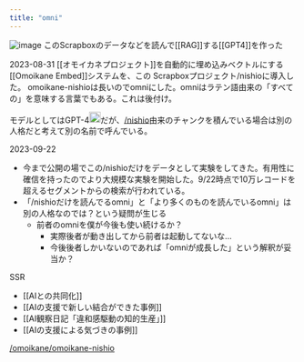```yaml
---
title: "omni"
---
```


![image](https://scrapbox.io/files/64c6209e6d9c6e001b64fc0d.png)
このScrapboxのデータなどを読んで[[RAG]]する[[GPT4]]を作った


2023-08-31
[[オモイカネプロジェクト]]を自動的に埋め込みベクトルにする[[Omoikane Embed]]システムを、この Scrapboxプロジェクト/nishioに導入した。
omoikane-nishioは長いのでomniにした。omniはラテン語由来の「すべての」を意味する言葉でもある。これは後付け。

モデルとしてはGPT-4<img src='https://scrapbox.io/api/pages/nishio/gpt/icon' alt='gpt.icon' height="19.5"/>だが、[/nishio](https://scrapbox.io/nishio)由来のチャンクを積んでいる場合は別の人格だと考えて別の名前で呼んでいる。

2023-09-22
- 今まで公開の場でこの/nishioだけをデータとして実験をしてきた。有用性に確信を持ったのでより大規模な実験を開始した。9/22時点で10万レコードを超えるセグメントからの検索が行われている。
- 「/nishioだけを読んでるomni」と「より多くのものを読んでいるomni」は別の人格なのでは？という疑問が生じる
    - 前者のomniを僕が今後も使い続けるか？
        - 実際後者が動き出してから前者は起動してないな…
        - 今後後者しかいないのであれば「omniが成長した」という解釈が妥当か？

SSR
- [[AIとの共同化]]
- [[AIの支援で新しい結合ができた事例]]
- [[AI観察日記「違和感駆動の知的生産」]]
- [[AIの支援による気づきの事例]]

[/omoikane/omoikane-nishio](https://scrapbox.io/omoikane/omoikane-nishio)

